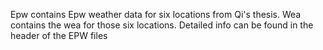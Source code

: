 Epw contains Epw weather data for six locations from Qi's thesis.
Wea contains the wea for those six locations.
Detailed info can be found in the header of the EPW files